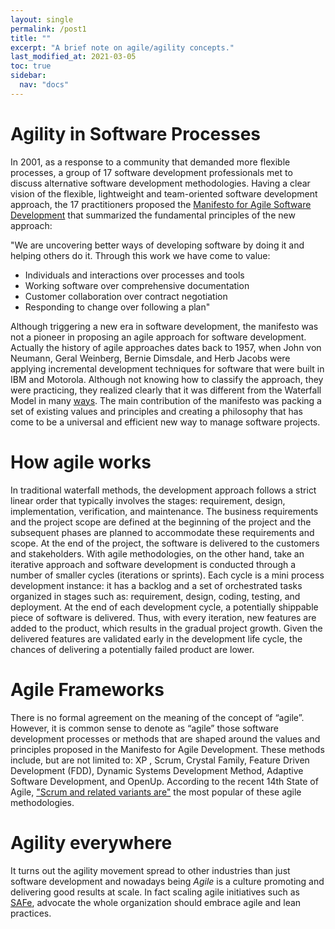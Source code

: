 ```yaml
---
layout: single
permalink: /post1
title: ""
excerpt: "A brief note on agile/agility concepts."
last_modified_at: 2021-03-05
toc: true
sidebar:
  nav: "docs"
---
```


# Agility in Software Processes

In 2001, as a response to a community that demanded more flexible processes, a
group of 17 software development professionals met to discuss alternative software
development methodologies. Having a clear vision of the flexible, lightweight and team-oriented software
development approach, the 17 practitioners proposed the [Manifesto for Agile
Software Development](http://www.agilemanifesto.org/) that summarized the fundamental
principles of the new approach:

"We are uncovering better ways of developing software by doing it and helping others do it.
Through this work we have come to value:

- Individuals and interactions over processes and tools
- Working software over comprehensive documentation
- Customer collaboration over contract negotiation
- Responding to change over following a plan"

Although triggering a new era in software development, the manifesto was not a pioneer in proposing an agile approach
for software development. Actually the history of agile approaches dates back
to 1957, when John von Neumann, Geral Weinberg, Bernie Dimsdale, and Herb
Jacobs were applying incremental development techniques for software that were
built in IBM and Motorola. Although not knowing how to classify the approach,
they were practicing, they realized clearly that it was different from the Waterfall
Model in many [ways](https://www.computer.org/csdl/magazine/co/2003/06/r6047/13rRUxBJhpL).
The main contribution
of the manifesto was packing a set of existing values and principles and creating
a philosophy that has come to be a universal and efficient new way to manage
software projects.

# How agile works

In traditional waterfall methods, the development approach follows a strict linear
order that typically involves the stages: requirement, design, implementation, verification,
and maintenance. The business requirements and the project scope are
defined at the beginning of the project and the subsequent phases are planned to
accommodate these requirements and scope. At the end of the project, the software
is delivered to the customers and stakeholders. With agile methodologies, on
the other hand, take an iterative approach and software development is conducted
through a number of smaller cycles (iterations or sprints). Each cycle is a mini process
development instance: it has a backlog and a set of orchestrated tasks
organized in stages such as: requirement, design, coding, testing, and deployment.
At the end of each development cycle, a potentially shippable piece of software
is delivered. Thus, with every iteration, new features are added to the product,
which results in the gradual project growth. Given the delivered features are validated
early in the development life cycle, the chances of delivering a potentially failed
product are lower.

# Agile Frameworks

There is no formal agreement on the meaning of the concept of “agile”. However,
it is common sense to denote as “agile” those software development processes
or methods that are shaped around the values and principles proposed in the
Manifesto for Agile Development. These methods include, but are not limited
to: XP , Scrum, Crystal Family, Feature Driven Development (FDD), Dynamic Systems Development Method, Adaptive Software Development, and OpenUp.
According to the recent 14th State of Agile, ["Scrum and related variants are"](https://stateofagile.com/#ufh-i-615706098-14th-annual-state-of-agile-report/7027494) the most popular of these agile methodologies.

# Agility everywhere

It turns out the agility movement spread to other industries than just software development and nowadays being _Agile_ is a culture promoting and delivering good results at scale. In fact scaling agile initiatives such as [SAFe](https://www.scaledagileframework.com/), advocate the whole organization should embrace agile and lean practices.
